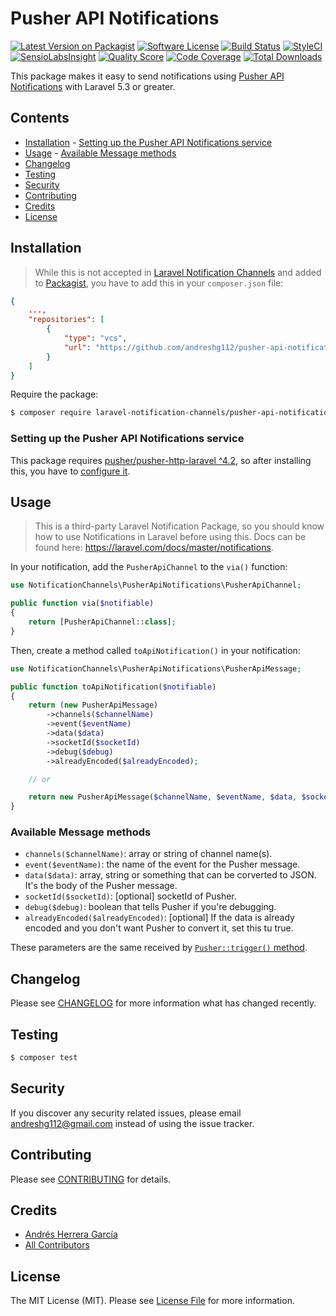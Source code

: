 # Pusher API Notifications

[![Latest Version on Packagist](https://img.shields.io/packagist/v/laravel-notification-channels/pusher-api-notifications.svg?style=flat-square)](https://packagist.org/packages/laravel-notification-channels/pusher-api-notifications)
[![Software License](https://img.shields.io/badge/license-MIT-brightgreen.svg?style=flat-square)](LICENSE.md)
[![Build Status](https://travis-ci.com/andreshg112/pusher-api-notifications.svg?branch=master)](https://travis-ci.com/andreshg112/pusher-api-notifications)
[![StyleCI](https://styleci.io/repos/175997406/shield)](https://styleci.io/repos/175997406)
[![SensioLabsInsight](https://insight.symfony.com/projects/1b3c70de-4b10-4f3d-8a27-edd150e64193/mini.svg)](https://insight.symfony.com/projects/1b3c70de-4b10-4f3d-8a27-edd150e64193)
[![Quality Score](https://img.shields.io/scrutinizer/g/andreshg112/pusher-api-notifications.svg?style=flat-square)](https://scrutinizer-ci.com/g/andreshg112/pusher-api-notifications)
[![Code Coverage](https://img.shields.io/scrutinizer/coverage/g/andreshg112/pusher-api-notifications/master.svg?style=flat-square)](https://scrutinizer-ci.com/g/andreshg112/pusher-api-notifications/?branch=master)
[![Total Downloads](https://img.shields.io/packagist/dt/laravel-notification-channels/pusher-api-notifications.svg?style=flat-square)](https://packagist.org/packages/laravel-notification-channels/pusher-api-notifications)

This package makes it easy to send notifications using [Pusher API Notifications](https://pusher.com/docs/javascript_quick_start) with Laravel 5.3 or greater.

## Contents

-   [Installation](#installation) - [Setting up the Pusher API Notifications service](#setting-up-the-Pusher-API-Notifications-service)
-   [Usage](#usage) - [Available Message methods](#available-message-methods)
-   [Changelog](#changelog)
-   [Testing](#testing)
-   [Security](#security)
-   [Contributing](#contributing)
-   [Credits](#credits)
-   [License](#license)

## Installation

> While this is not accepted in [Laravel Notification Channels](http://laravel-notification-channels.com/) and added to [Packagist](http://packagist.org), you have to add this in your `composer.json` file:

```json
{
    ...,
    "repositories": [
        {
            "type": "vcs",
            "url": "https://github.com/andreshg112/pusher-api-notifications.git"
        }
    ]
}
```

Require the package:

```bash
$ composer require laravel-notification-channels/pusher-api-notifications
```

### Setting up the Pusher API Notifications service

This package requires [pusher/pusher-http-laravel ^4.2](https://github.com/pusher/pusher-http-laravel), so after installing this, you have to [configure it](https://github.com/pusher/pusher-http-laravel#configuration).

## Usage

> This is a third-party Laravel Notification Package, so you should know how to use Notifications in Laravel before using this. Docs can be found here: https://laravel.com/docs/master/notifications.

In your notification, add the `PusherApiChannel` to the `via()` function:

```php
use NotificationChannels\PusherApiNotifications\PusherApiChannel;

public function via($notifiable)
{
    return [PusherApiChannel::class];
}
```

Then, create a method called `toApiNotification()` in your notification:

```php
use NotificationChannels\PusherApiNotifications\PusherApiMessage;

public function toApiNotification($notifiable)
{
    return (new PusherApiMessage)
        ->channels($channelName)
        ->event($eventName)
        ->data($data)
        ->socketId($socketId)
        ->debug($debug)
        ->alreadyEncoded($alreadyEncoded);

    // or

    return new PusherApiMessage($channelName, $eventName, $data, $socketId, $debug, $alreadyEncoded);
}
```

### Available Message methods

-   `channels($channelName)`: array or string of channel name(s).
-   `event($eventName)`: the name of the event for the Pusher message.
-   `data($data)`: array, string or something that can be corverted to JSON. It's the body of the Pusher message.
-   `socketId($socketId)`: [optional] socketId of Pusher.
-   `debug($debug)`: boolean that tells Pusher if you're debugging.
-   `alreadyEncoded($alreadyEncoded)`: [optional] If the data is already encoded and you don't want Pusher to convert it, set this tu true.

These parameters are the same received by [`Pusher::trigger()` method](https://github.com/pusher/pusher-http-laravel#examples).

## Changelog

Please see [CHANGELOG](CHANGELOG.md) for more information what has changed recently.

## Testing

```bash
$ composer test
```

## Security

If you discover any security related issues, please email andreshg112@gmail.com instead of using the issue tracker.

## Contributing

Please see [CONTRIBUTING](CONTRIBUTING.md) for details.

## Credits

-   [Andrés Herrera García](https://github.com/andreshg112)
-   [All Contributors](../../contributors)

## License

The MIT License (MIT). Please see [License File](LICENSE.md) for more information.
